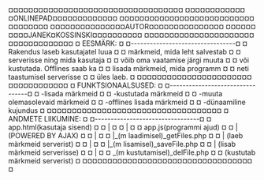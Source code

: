¤¤¤¤¤¤¤¤¤¤¤¤¤¤¤¤¤¤¤¤¤¤¤¤¤¤¤¤¤¤¤¤¤¤¤
¤¤¤¤¤¤¤¤¤¤¤¤¤ONLINEPAD¤¤¤¤¤¤¤¤¤¤¤¤¤
¤¤¤¤¤¤¤¤¤¤¤¤¤¤¤¤¤¤¤¤¤¤¤¤¤¤¤¤¤¤¤¤¤¤¤
¤¤¤¤¤¤¤¤¤¤¤¤¤¤¤AUTOR¤¤¤¤¤¤¤¤¤¤¤¤¤¤¤
¤¤¤¤¤¤¤¤¤¤JANEK¤KOSSINSKI¤¤¤¤¤¤¤¤¤¤
¤¤¤¤¤¤¤¤¤¤¤¤¤¤¤¤¤¤¤¤¤¤¤¤¤¤¤¤¤¤¤¤¤¤¤
¤ EESMÄRK:                        ¤
¤---------------------------------¤
¤ Rakendus laseb kasutajatel luua ¤
¤ märkmeid, mida leht salvestab   ¤
¤ serverisse ning mida kasutaja   ¤
¤ võib oma vaatamise järgi muuta  ¤
¤ või kustutada. Offlines saab ka ¤
¤ lisada märkmeid, mida programm  ¤
¤ neti taastumisel serverisse     ¤
¤ üles laeb.                      ¤
¤¤¤¤¤¤¤¤¤¤¤¤¤¤¤¤¤¤¤¤¤¤¤¤¤¤¤¤¤¤¤¤¤¤¤
¤ FUNKTSIONAALSUSED:              ¤
¤---------------------------------¤
¤ -lisada märkmeid                ¤
¤ -kustutada märkmeid             ¤
¤ -muuta olemasolevaid märkmeid   ¤
¤ -offlines lisada märkmeid       ¤
¤ -dünaamiline kujundus           ¤
¤¤¤¤¤¤¤¤¤¤¤¤¤¤¤¤¤¤¤¤¤¤¤¤¤¤¤¤¤¤¤¤¤¤¤
¤ ANDMETE LIIKUMINE:              ¤
¤---------------------------------¤
¤ app.html(kasutaja sisend)       ¤
¤ |                               ¤
¤ |                               ¤
¤ app.js(programmi ajud)          ¤
¤ |    (POWERED BY AJAX)          ¤
¤ |                               ¤
¤ |\_(m laadimisel)_getFiles.php  ¤
¤ |   (laeb märkmeid serverist)   ¤
¤ |                               ¤
¤ |\_(m lisamisel)_saveFile.php   ¤
¤ |  (lisab märkmeid serverisse)  ¤
¤ |                               ¤
¤  \_(m kustutamisel)_delFile.php ¤
¤   (kustutab märkmeid serverist) ¤
¤¤¤¤¤¤¤¤¤¤¤¤¤¤¤¤¤¤¤¤¤¤¤¤¤¤¤¤¤¤¤¤¤¤¤